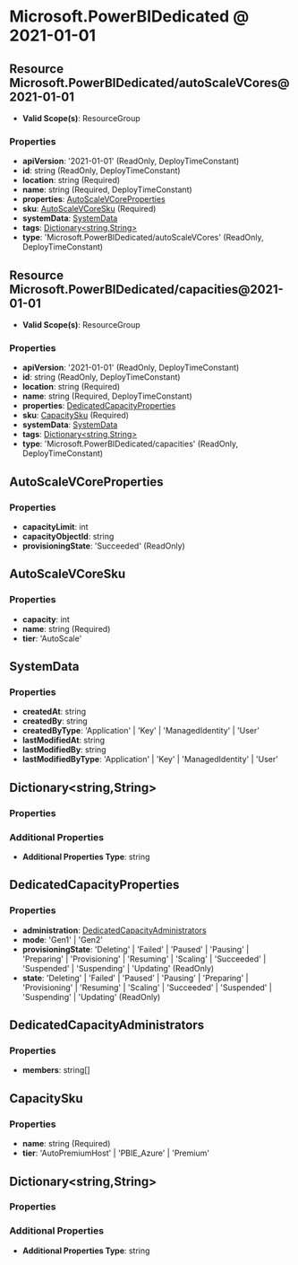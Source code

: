 # Microsoft.PowerBIDedicated @ 2021-01-01

## Resource Microsoft.PowerBIDedicated/autoScaleVCores@2021-01-01
* **Valid Scope(s)**: ResourceGroup
### Properties
* **apiVersion**: '2021-01-01' (ReadOnly, DeployTimeConstant)
* **id**: string (ReadOnly, DeployTimeConstant)
* **location**: string (Required)
* **name**: string (Required, DeployTimeConstant)
* **properties**: [AutoScaleVCoreProperties](#autoscalevcoreproperties)
* **sku**: [AutoScaleVCoreSku](#autoscalevcoresku) (Required)
* **systemData**: [SystemData](#systemdata)
* **tags**: [Dictionary<string,String>](#dictionarystringstring)
* **type**: 'Microsoft.PowerBIDedicated/autoScaleVCores' (ReadOnly, DeployTimeConstant)

## Resource Microsoft.PowerBIDedicated/capacities@2021-01-01
* **Valid Scope(s)**: ResourceGroup
### Properties
* **apiVersion**: '2021-01-01' (ReadOnly, DeployTimeConstant)
* **id**: string (ReadOnly, DeployTimeConstant)
* **location**: string (Required)
* **name**: string (Required, DeployTimeConstant)
* **properties**: [DedicatedCapacityProperties](#dedicatedcapacityproperties)
* **sku**: [CapacitySku](#capacitysku) (Required)
* **systemData**: [SystemData](#systemdata)
* **tags**: [Dictionary<string,String>](#dictionarystringstring)
* **type**: 'Microsoft.PowerBIDedicated/capacities' (ReadOnly, DeployTimeConstant)

## AutoScaleVCoreProperties
### Properties
* **capacityLimit**: int
* **capacityObjectId**: string
* **provisioningState**: 'Succeeded' (ReadOnly)

## AutoScaleVCoreSku
### Properties
* **capacity**: int
* **name**: string (Required)
* **tier**: 'AutoScale'

## SystemData
### Properties
* **createdAt**: string
* **createdBy**: string
* **createdByType**: 'Application' | 'Key' | 'ManagedIdentity' | 'User'
* **lastModifiedAt**: string
* **lastModifiedBy**: string
* **lastModifiedByType**: 'Application' | 'Key' | 'ManagedIdentity' | 'User'

## Dictionary<string,String>
### Properties
### Additional Properties
* **Additional Properties Type**: string

## DedicatedCapacityProperties
### Properties
* **administration**: [DedicatedCapacityAdministrators](#dedicatedcapacityadministrators)
* **mode**: 'Gen1' | 'Gen2'
* **provisioningState**: 'Deleting' | 'Failed' | 'Paused' | 'Pausing' | 'Preparing' | 'Provisioning' | 'Resuming' | 'Scaling' | 'Succeeded' | 'Suspended' | 'Suspending' | 'Updating' (ReadOnly)
* **state**: 'Deleting' | 'Failed' | 'Paused' | 'Pausing' | 'Preparing' | 'Provisioning' | 'Resuming' | 'Scaling' | 'Succeeded' | 'Suspended' | 'Suspending' | 'Updating' (ReadOnly)

## DedicatedCapacityAdministrators
### Properties
* **members**: string[]

## CapacitySku
### Properties
* **name**: string (Required)
* **tier**: 'AutoPremiumHost' | 'PBIE_Azure' | 'Premium'

## Dictionary<string,String>
### Properties
### Additional Properties
* **Additional Properties Type**: string

